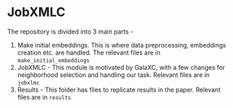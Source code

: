 # JobXMLC

The repository is divided into 3 main parts -
1. Make initial embeddings. This is where data preprocessing, embeddings creation etc. are handled.
The relevant files are in `make_initial_embeddings`
2. JobXMLC - This module is motivated by GalaXC, with a few changes for neighborhood selection and handling our task. Relevant files are in `jobxlmc`
3. Results - This folder has files to replicate results in the paper. Relevant files are in `results`